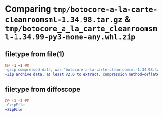 # Comparing `tmp/botocore-a-la-carte-cleanroomsml-1.34.98.tar.gz` & `tmp/botocore_a_la_carte_cleanroomsml-1.34.99-py3-none-any.whl.zip`

## filetype from file(1)

```diff
@@ -1 +1 @@
-gzip compressed data, was "botocore-a-la-carte-cleanroomsml-1.34.98.tar", last modified: Sat May  4 01:01:16 2024, max compression
+Zip archive data, at least v2.0 to extract, compression method=deflate
```

## filetype from diffoscope

```diff
@@ -1 +1 @@
-GzipFile
+ZipFile
```

